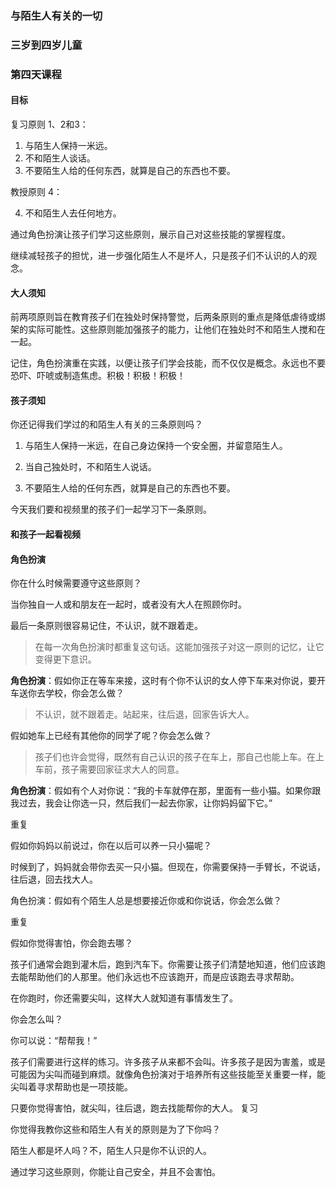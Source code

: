 ### 与陌生人有关的一切

### 三岁到四岁儿童

### 第四天课程

#### 目标

复习原则 1、2和3：

1. 与陌生人保持一米远。
2. 不和陌生人谈话。
3. 不要陌生人给的任何东西，就算是自己的东西也不要。

教授原则 4：

4. 不和陌生人去任何地方。

通过角色扮演让孩子们学习这些原则，展示自己对这些技能的掌握程度。

继续减轻孩子的担忧，进一步强化陌生人不是坏人，只是孩子们不认识的人的观念。

#### 大人须知

前两项原则旨在教育孩子们在独处时保持警觉，后两条原则的重点是降低虐待或绑架的实际可能性。这些原则能加强孩子的能力，让他们在独处时不和陌生人搅和在一起。

记住，角色扮演重在实践，以便让孩子们学会技能，而不仅仅是概念。永远也不要恐吓、吓唬或制造焦虑。积极！积极！积极！

#### 孩子须知

你还记得我们学过的和陌生人有关的三条原则吗？

1. 与陌生人保持一米远，在自己身边保持一个安全圈，并留意陌生人。

2. 当自己独处时，不和陌生人说话。

3. 不要陌生人给的任何东西，就算是自己的东西也不要。

今天我们要和视频里的孩子们一起学习下一条原则。

#### 和孩子一起看视频

#### 角色扮演

你在什么时候需要遵守这些原则？

当你独自一人或和朋友在一起时，或者没有大人在照顾你时。

最后一条原则很容易记住，不认识，就不跟着走。

> 在每一次角色扮演时都重复这句话。这能加强孩子对这一原则的记忆，让它变得更下意识。

**角色扮演**：假如你正在等车来接，这时有个你不认识的女人停下车来对你说，要开车送你去学校，你会怎么做？

> 不认识，就不跟着走。站起来，往后退，回家告诉大人。

假如她车上已经有其他你的同学了呢？你会怎么做？

> 孩子们也许会觉得，既然有自己认识的孩子在车上，那自己也能上车。在上车前，孩子需要回家征求大人的同意。

**角色扮演**：假如有个人对你说：“我的卡车就停在那，里面有一些小猫。如果你跟我过去，我会让你选一只，然后我们一起去你家，让你妈妈留下它。”

重复

假如你妈妈以前说过，你在以后可以养一只小猫呢？

时候到了，妈妈就会带你去买一只小猫。但现在，你需要保持一手臂长，不说话，往后退，回去找大人。

角色扮演：假如有个陌生人总是想要接近你或和你说话，你会怎么做？

重复

假如你觉得害怕，你会跑去哪？

孩子们通常会跑到灌木后，跑到汽车下。你需要让孩子们清楚地知道，他们应该跑去能帮助他们的人那里。他们永远也不应该跑开，而是应该跑去寻求帮助。

在你跑时，你还需要尖叫，这样大人就知道有事情发生了。

你会怎么叫？

你可以说：“帮帮我！”

孩子们需要进行这样的练习。许多孩子从来都不会叫。许多孩子是因为害羞，或是可能因为尖叫而碰到麻烦。就像角色扮演对于培养所有这些技能至关重要一样，能尖叫着寻求帮助也是一项技能。

只要你觉得害怕，就尖叫，往后退，跑去找能帮你的大人。
复习

你觉得我教你这些和陌生人有关的原则是为了下你吗？


陌生人都是坏人吗？不，陌生人只是你不认识的人。

通过学习这些原则，你能让自己安全，并且不会害怕。